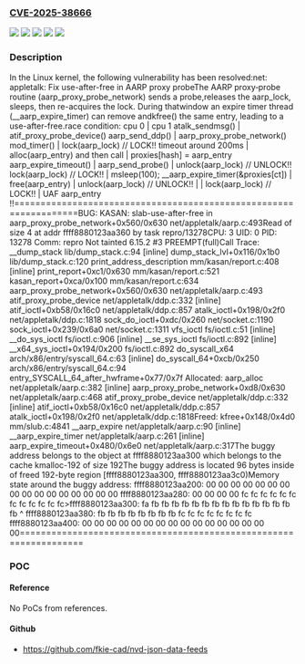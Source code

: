 ### [CVE-2025-38666](https://cve.mitre.org/cgi-bin/cvename.cgi?name=CVE-2025-38666)
![](https://img.shields.io/static/v1?label=Product&message=Linux&color=blue)
![](https://img.shields.io/static/v1?label=Version&message=&color=brightgreen)
![](https://img.shields.io/static/v1?label=Version&message=1da177e4c3f41524e886b7f1b8a0c1fc7321cac2%20&color=brightgreen)
![](https://img.shields.io/static/v1?label=Version&message=2.6.12%20&color=brightgreen)
![](https://img.shields.io/static/v1?label=Vulnerability&message=n%2Fa&color=blue)

### Description

In the Linux kernel, the following vulnerability has been resolved:net: appletalk: Fix use-after-free in AARP proxy probeThe AARP proxy‐probe routine (aarp_proxy_probe_network) sends a probe,releases the aarp_lock, sleeps, then re-acquires the lock.  During thatwindow an expire timer thread (__aarp_expire_timer) can remove andkfree() the same entry, leading to a use-after-free.race condition:         cpu 0                          |            cpu 1    atalk_sendmsg()                     |   atif_proxy_probe_device()    aarp_send_ddp()                     |   aarp_proxy_probe_network()    mod_timer()                         |   lock(aarp_lock) // LOCK!!    timeout around 200ms                |   alloc(aarp_entry)    and then call                       |   proxies[hash] = aarp_entry    aarp_expire_timeout()               |   aarp_send_probe()                                        |   unlock(aarp_lock) // UNLOCK!!    lock(aarp_lock) // LOCK!!           |   msleep(100);    __aarp_expire_timer(&proxies[ct])   |    free(aarp_entry)                    |    unlock(aarp_lock) // UNLOCK!!       |                                        |   lock(aarp_lock) // LOCK!!                                        |   UAF aarp_entry !!==================================================================BUG: KASAN: slab-use-after-free in aarp_proxy_probe_network+0x560/0x630 net/appletalk/aarp.c:493Read of size 4 at addr ffff8880123aa360 by task repro/13278CPU: 3 UID: 0 PID: 13278 Comm: repro Not tainted 6.15.2 #3 PREEMPT(full)Call Trace: <TASK> __dump_stack lib/dump_stack.c:94 [inline] dump_stack_lvl+0x116/0x1b0 lib/dump_stack.c:120 print_address_description mm/kasan/report.c:408 [inline] print_report+0xc1/0x630 mm/kasan/report.c:521 kasan_report+0xca/0x100 mm/kasan/report.c:634 aarp_proxy_probe_network+0x560/0x630 net/appletalk/aarp.c:493 atif_proxy_probe_device net/appletalk/ddp.c:332 [inline] atif_ioctl+0xb58/0x16c0 net/appletalk/ddp.c:857 atalk_ioctl+0x198/0x2f0 net/appletalk/ddp.c:1818 sock_do_ioctl+0xdc/0x260 net/socket.c:1190 sock_ioctl+0x239/0x6a0 net/socket.c:1311 vfs_ioctl fs/ioctl.c:51 [inline] __do_sys_ioctl fs/ioctl.c:906 [inline] __se_sys_ioctl fs/ioctl.c:892 [inline] __x64_sys_ioctl+0x194/0x200 fs/ioctl.c:892 do_syscall_x64 arch/x86/entry/syscall_64.c:63 [inline] do_syscall_64+0xcb/0x250 arch/x86/entry/syscall_64.c:94 entry_SYSCALL_64_after_hwframe+0x77/0x7f </TASK>Allocated: aarp_alloc net/appletalk/aarp.c:382 [inline] aarp_proxy_probe_network+0xd8/0x630 net/appletalk/aarp.c:468 atif_proxy_probe_device net/appletalk/ddp.c:332 [inline] atif_ioctl+0xb58/0x16c0 net/appletalk/ddp.c:857 atalk_ioctl+0x198/0x2f0 net/appletalk/ddp.c:1818Freed: kfree+0x148/0x4d0 mm/slub.c:4841 __aarp_expire net/appletalk/aarp.c:90 [inline] __aarp_expire_timer net/appletalk/aarp.c:261 [inline] aarp_expire_timeout+0x480/0x6e0 net/appletalk/aarp.c:317The buggy address belongs to the object at ffff8880123aa300 which belongs to the cache kmalloc-192 of size 192The buggy address is located 96 bytes inside of freed 192-byte region [ffff8880123aa300, ffff8880123aa3c0)Memory state around the buggy address: ffff8880123aa200: 00 00 00 00 00 00 00 00 00 00 00 00 00 00 00 00 ffff8880123aa280: 00 00 00 00 fc fc fc fc fc fc fc fc fc fc fc fc>ffff8880123aa300: fa fb fb fb fb fb fb fb fb fb fb fb fb fb fb fb                                                       ^ ffff8880123aa380: fb fb fb fb fb fb fb fb fc fc fc fc fc fc fc fc ffff8880123aa400: 00 00 00 00 00 00 00 00 00 00 00 00 00 00 00 00==================================================================

### POC

#### Reference
No PoCs from references.

#### Github
- https://github.com/fkie-cad/nvd-json-data-feeds

